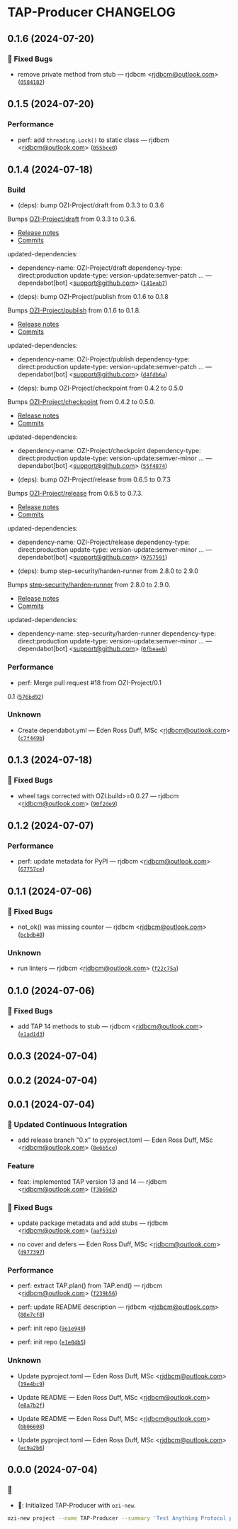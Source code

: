 # TAP-Producer CHANGELOG
## 0.1.6 (2024-07-20)


### 🐛 Fixed Bugs

* remove private method from stub — rjdbcm &lt;rjdbcm@outlook.com&gt;
([`0584182`](https://github.com/OZI-Project/TAP-Producer/commit/0584182e8d32275fd5c787b686f2e245c8fa927e))

## 0.1.5 (2024-07-20)


### Performance


* perf: add ``threading.Lock()`` to static class — rjdbcm &lt;rjdbcm@outlook.com&gt;
([`055bce0`](https://github.com/OZI-Project/TAP-Producer/commit/055bce08b33e156ec4915acb7f580855b52e7dc4))

## 0.1.4 (2024-07-18)


### Build


* (deps): bump OZI-Project/draft from 0.3.3 to 0.3.6

Bumps [OZI-Project/draft](https://github.com/ozi-project/draft) from 0.3.3 to 0.3.6.
- [Release notes](https://github.com/ozi-project/draft/releases)
- [Commits](https://github.com/ozi-project/draft/compare/0.3.3...0.3.6)


updated-dependencies:
- dependency-name: OZI-Project/draft
  dependency-type: direct:production
  update-type: version-update:semver-patch
... — dependabot[bot] &lt;support@github.com&gt;
([`141eab7`](https://github.com/OZI-Project/TAP-Producer/commit/141eab74b52bd8bc0785c6ac9516e448dfdd705c))

* (deps): bump OZI-Project/publish from 0.1.6 to 0.1.8

Bumps [OZI-Project/publish](https://github.com/ozi-project/publish) from 0.1.6 to 0.1.8.
- [Release notes](https://github.com/ozi-project/publish/releases)
- [Commits](https://github.com/ozi-project/publish/compare/0.1.6...0.1.8)


updated-dependencies:
- dependency-name: OZI-Project/publish
  dependency-type: direct:production
  update-type: version-update:semver-patch
... — dependabot[bot] &lt;support@github.com&gt;
([`d4fdb6a`](https://github.com/OZI-Project/TAP-Producer/commit/d4fdb6a9741326db7fd9e20e4a3784a112f793a1))

* (deps): bump OZI-Project/checkpoint from 0.4.2 to 0.5.0

Bumps [OZI-Project/checkpoint](https://github.com/ozi-project/checkpoint) from 0.4.2 to 0.5.0.
- [Release notes](https://github.com/ozi-project/checkpoint/releases)
- [Commits](https://github.com/ozi-project/checkpoint/compare/0.4.2...0.5.0)


updated-dependencies:
- dependency-name: OZI-Project/checkpoint
  dependency-type: direct:production
  update-type: version-update:semver-minor
... — dependabot[bot] &lt;support@github.com&gt;
([`55f4874`](https://github.com/OZI-Project/TAP-Producer/commit/55f4874d40c9042b2ec4c0033a5c51338c474daf))

* (deps): bump OZI-Project/release from 0.6.5 to 0.7.3

Bumps [OZI-Project/release](https://github.com/ozi-project/release) from 0.6.5 to 0.7.3.
- [Release notes](https://github.com/ozi-project/release/releases)
- [Commits](https://github.com/ozi-project/release/compare/0.6.5...0.7.3)


updated-dependencies:
- dependency-name: OZI-Project/release
  dependency-type: direct:production
  update-type: version-update:semver-minor
... — dependabot[bot] &lt;support@github.com&gt;
([`9757591`](https://github.com/OZI-Project/TAP-Producer/commit/97575910b115dc2d1b984a400614906e36e9ccc2))

* (deps): bump step-security/harden-runner from 2.8.0 to 2.9.0

Bumps [step-security/harden-runner](https://github.com/step-security/harden-runner) from 2.8.0 to 2.9.0.
- [Release notes](https://github.com/step-security/harden-runner/releases)
- [Commits](https://github.com/step-security/harden-runner/compare/v2.8.0...0d381219ddf674d61a7572ddd19d7941e271515c)


updated-dependencies:
- dependency-name: step-security/harden-runner
  dependency-type: direct:production
  update-type: version-update:semver-minor
... — dependabot[bot] &lt;support@github.com&gt;
([`0fbeaeb`](https://github.com/OZI-Project/TAP-Producer/commit/0fbeaeb87a2c92bf43e490c0a16f7179b81f3176))


### Performance


* perf: Merge pull request #18 from OZI-Project/0.1

0.1
([`576bd92`](https://github.com/OZI-Project/TAP-Producer/commit/576bd928b40e62db95c928ff13ef711d4acc5635))


### Unknown


* Create dependabot.yml — Eden Ross Duff, MSc &lt;rjdbcm@outlook.com&gt;
([`c7f449b`](https://github.com/OZI-Project/TAP-Producer/commit/c7f449be1bcdb97353e5149711f45629afa59882))

## 0.1.3 (2024-07-18)


### 🐛 Fixed Bugs

* wheel tags corrected with OZI.build&gt;=0.0.27 — rjdbcm &lt;rjdbcm@outlook.com&gt;
([`90f2de9`](https://github.com/OZI-Project/TAP-Producer/commit/90f2de9e4af4a9a71277c948f26132b422b990d0))

## 0.1.2 (2024-07-07)


### Performance


* perf: update metadata for PyPI — rjdbcm &lt;rjdbcm@outlook.com&gt;
([`67757ce`](https://github.com/OZI-Project/TAP-Producer/commit/67757ce11788e41c3fae43cc55fa8e9b669b997c))

## 0.1.1 (2024-07-06)


### 🐛 Fixed Bugs

* not_ok() was missing counter — rjdbcm &lt;rjdbcm@outlook.com&gt;
([`bcbdb40`](https://github.com/OZI-Project/TAP-Producer/commit/bcbdb4019cd6c854b4a39c8b6a2e757fc18349b8))


### Unknown


* run linters — rjdbcm &lt;rjdbcm@outlook.com&gt;
([`f22c75a`](https://github.com/OZI-Project/TAP-Producer/commit/f22c75a6b3f506ca23adb8ec4269f67707f08bfb))

## 0.1.0 (2024-07-06)


### 🐛 Fixed Bugs

* add TAP 14 methods to stub — rjdbcm &lt;rjdbcm@outlook.com&gt;
([`e1ad1d3`](https://github.com/OZI-Project/TAP-Producer/commit/e1ad1d3c1482b181b2b66719dabe4259c413e05e))

## 0.0.3 (2024-07-04)

## 0.0.2 (2024-07-04)

## 0.0.1 (2024-07-04)


### 👷 Updated Continuous Integration

* add release branch &#34;0.x&#34; to pyproject.toml — Eden Ross Duff, MSc &lt;rjdbcm@outlook.com&gt;
([`8e6b5ce`](https://github.com/OZI-Project/TAP-Producer/commit/8e6b5ce9e1470bfd062636c2e5de1ded9bdf5fe4))


### Feature


* feat: implemented TAP version 13 and 14 — rjdbcm &lt;rjdbcm@outlook.com&gt;
([`f3b69d2`](https://github.com/OZI-Project/TAP-Producer/commit/f3b69d26573311a9959216670868c7aa34ffb02d))


### 🐛 Fixed Bugs

* update package metadata and add stubs — rjdbcm &lt;rjdbcm@outlook.com&gt;
([`aaf531e`](https://github.com/OZI-Project/TAP-Producer/commit/aaf531e26a5d4f84ec1f3edec251131e94668c2d))

* no cover and defers  — Eden Ross Duff, MSc &lt;rjdbcm@outlook.com&gt;
([`d977397`](https://github.com/OZI-Project/TAP-Producer/commit/d977397789bcad3c3d339433baba92bb14900a43))


### Performance


* perf: extract TAP.plan() from TAP.end() — rjdbcm &lt;rjdbcm@outlook.com&gt;
([`f239b56`](https://github.com/OZI-Project/TAP-Producer/commit/f239b56110b42d34878d3aefeb0a7b04b77715da))

* perf: update README description — rjdbcm &lt;rjdbcm@outlook.com&gt;
([`80e7cf8`](https://github.com/OZI-Project/TAP-Producer/commit/80e7cf8c5ad09963c47525fc21f4a03a84ea0313))

* perf: init repo
([`9e1e940`](https://github.com/OZI-Project/TAP-Producer/commit/9e1e940b9df1799a11c09b3856f062fd0f9e2322))

* perf: init repo
([`e1e04b5`](https://github.com/OZI-Project/TAP-Producer/commit/e1e04b54be9608fc0e0dcb375ea77fd2caeb6ac9))


### Unknown


* Update pyproject.toml — Eden Ross Duff, MSc &lt;rjdbcm@outlook.com&gt;
([`19e4bc9`](https://github.com/OZI-Project/TAP-Producer/commit/19e4bc9017bc0f1f2890187d6edd2ed029eecc33))

* Update README — Eden Ross Duff, MSc &lt;rjdbcm@outlook.com&gt;
([`e8a7b2f`](https://github.com/OZI-Project/TAP-Producer/commit/e8a7b2fd49f95f4deed709c8e28d4ef306f369f5))

* Update README — Eden Ross Duff, MSc &lt;rjdbcm@outlook.com&gt;
([`bb06608`](https://github.com/OZI-Project/TAP-Producer/commit/bb066085e63507008e78057389501b2c2209edab))

* Update pyproject.toml — Eden Ross Duff, MSc &lt;rjdbcm@outlook.com&gt;
([`ec9a2b6`](https://github.com/OZI-Project/TAP-Producer/commit/ec9a2b6cee136e7b958842c0e06e3b823bf93209))


## 0.0.0 (2024-07-04)

### :tada:

* :tada:: Initialized TAP-Producer with ``ozi-new``.

```sh
ozi-new project --name TAP-Producer --summary 'Test Anything Protocol producer API for Python.' --keywords TAP --home-page https://www.oziproject.dev --author 'Eden Ross Duff MSc' --author-email help@oziproject.dev --license 'OSI Approved :: Apache Software License' --license-expression 'Apache-2.0 WITH LLVM-exception' --requires-dist 'typing_extensions;python_version<"3.11"'
```